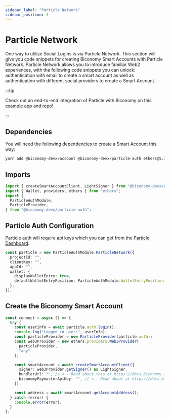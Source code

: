 ```yaml
---
sidebar_label: "Particle Network"
sidebar_position: 3
---
```


# Particle Network

One way to utilize Social Logins is via Particle Network. This section will give you code snippets for creating Biconomy Smart Accounts with Particle Network. Particle Network allows you to introduce familiar Web2 experiences, with the following code snippets you can unlock: authentication with email to create a smart account as well as authentication with different social providers to create a Smart Account.

:::tip

Check out an end-to-end integration of Particle with Biconomy on this [example app](https://aaparticle.vercel.app/) and [repo](https://github.com/bcnmy/biconomy_particle_example)!

:::

## Dependencies

You will need the following dependencies to create a Smart Account this way:

```bash
yarn add @biconomy-devx/account @biconomy-devx/particle-auth ethers@5.7.2
```

## Imports

```typescript
import { createSmartAccountClient, LightSigner } from "@biconomy-devx/account";
import { Wallet, providers, ethers } from "ethers";
import {
  ParticleAuthModule,
  ParticleProvider,
} from "@biconomy-devx/particle-auth";
```

## Particle Auth Configuration

Particle auth will require api keys which you can get from the [Particle Dashboard](https://docs.particle.network/getting-started/dashboard).

```typescript
const particle = new ParticleAuthModule.ParticleNetwork({
  projectId: "",
  clientKey: "",
  appId: "",
  wallet: {
    displayWalletEntry: true,
    defaultWalletEntryPosition: ParticleAuthModule.WalletEntryPosition.BR,
  },
});
```

## Create the Biconomy Smart Account

```typescript
const connect = async () => {
  try {
    const userInfo = await particle.auth.login();
    console.log("Logged in user:", userInfo);
    const particleProvider = new ParticleProvider(particle.auth);
    const web3Provider = new ethers.providers.Web3Provider(
      particleProvider,
      "any"
    );

    const smartAccount = await createSmartAccountClient({
      signer: web3Provider.getSigner() as LightSigner,
      bundlerUrl: "", // <-- Read about this at https://docs.biconomy.io/dashboard#bundler-url
      biconomyPaymasterApiKey: "", // <-- Read about at https://docs.biconomy.io/dashboard/paymaster
    });

    const address = await smartAccount.getAccountAddress();
  } catch (error) {
    console.error(error);
  }
};
```
